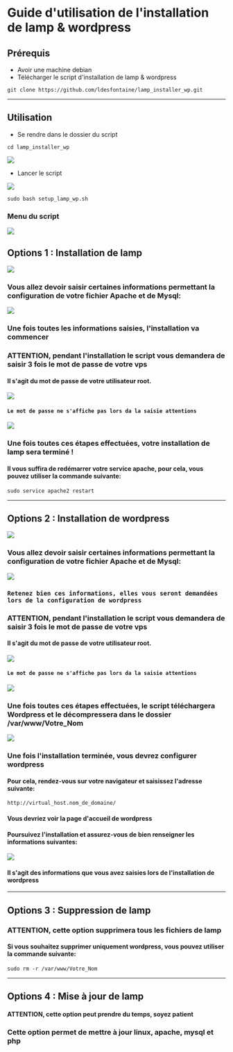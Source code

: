 # Guide d'utilisation de l'installation de lamp & wordpress

## Prérequis

- Avoir une machine debian
- Télécharger le script d'installation de lamp & wordpress

```
git clone https://github.com/ldesfontaine/lamp_installer_wp.git
```
<hr>

## Utilisation

- Se rendre dans le dossier du script

```
cd lamp_installer_wp
```

![](/images/script_lamp_wp/ls.png )
- Lancer le script

![](/images/script_lamp_wp/start.png )
```
sudo bash setup_lamp_wp.sh
```


### Menu du script
![](/images/script_lamp_wp/options.png )

## Options 1 : Installation de lamp
![](/images/script_lamp_wp/start1.png )

### Vous allez devoir saisir certaines informations permettant la configuration de votre fichier Apache et de Mysql:
![](/images/script_lamp_wp/mysql_full_conf.png )

### Une fois toutes les informations saisies, l'installation va commencer

### ATTENTION, pendant l'installation le script vous demandera de saisir 3 fois le mot de passe de votre vps
#### Il s'agit du mot de passe de votre utilisateur root.
![](/images/script_lamp_wp/passwd.png )
#### `Le mot de passe ne s'affiche pas lors da la saisie attentions` 
![](/images/script_lamp_wp/passwd_vps.png )

### Une fois toutes ces étapes effectuées, votre installation de lamp sera terminé !
#### Il vous suffira de redémarrer votre service apache, pour cela, vous pouvez utiliser la commande suivante:
```
sudo service apache2 restart
```



<hr>


## Options 2 : Installation de wordpress
![](/images/script_lamp_wp/start2.png )

### Vous allez devoir saisir certaines informations permettant la configuration de votre fichier Apache et de Mysql:
![](/images/script_lamp_wp/appache&mysql.png )
### `Retenez bien ces informations, elles vous seront demandées lors de la configuration de wordpress`

### ATTENTION, pendant l'installation le script vous demandera de saisir 3 fois le mot de passe de votre vps
#### Il s'agit du mot de passe de votre utilisateur root.
![](/images/script_lamp_wp/passwd.png )
#### `Le mot de passe ne s'affiche pas lors da la saisie attentions`
![](/images/script_lamp_wp/passwd_vps.png )

### Une fois toutes ces étapes effectuées, le script téléchargera Wordpress et le décompressera dans le dossier /var/www/Votre_Nom
![](/images/script_lamp_wp/wp_dl.png )

### Une fois l'installation terminée, vous devrez configurer wordpress
#### Pour cela, rendez-vous sur votre navigateur et saisissez l'adresse suivante:
```
http://virtual_host.nom_de_domaine/
```
#### Vous devriez voir la page d'accueil de wordpress
#### Poursuivez l'installation et assurez-vous de bien renseigner les informations suivantes:
![](/images/script_lamp_wp/wp_conf.png )
#### Il s'agit des informations que vous avez saisies lors de l'installation de wordpress


<hr>

## Options 3 : Suppression de lamp
### ATTENTION, cette option supprimera tous les fichiers de lamp
#### Si vous souhaitez supprimer uniquement wordpress, vous pouvez utiliser la commande suivante:
```
sudo rm -r /var/www/Votre_Nom
```

<hr>

## Options 4 : Mise à jour de lamp
#### ATTENTION, cette option peut prendre du temps, soyez patient
### Cette option permet de mettre à jour linux, apache, mysql et php
